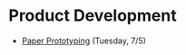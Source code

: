 # Product Development

- [Paper Prototyping](https://github.com/ga-adi-nyc/Course-Materials/tree/master/lessons/product-development/paper-prototyping) (Tuesday, 7/5)